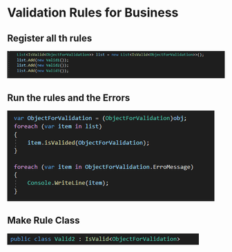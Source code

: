 # Validation Rules for Business

## Register all th rules
![alt text](https://github.com/bteixeira691/ValidationBusinessRules/blob/master/Img/Photo1.PNG)

## Run the rules and the Errors
![alt text](https://github.com/bteixeira691/ValidationBusinessRules/blob/master/Img/Photo2.PNG)

## Make Rule Class
![alt text](https://github.com/bteixeira691/ValidationBusinessRules/blob/master/Img/Photo3.PNG)
